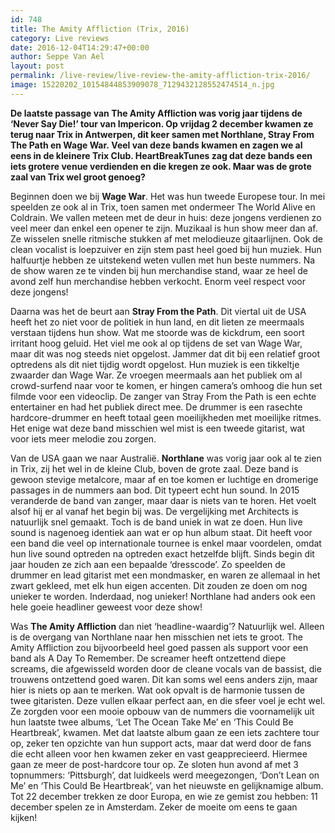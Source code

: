 ```yaml
---
id: 748
title: The Amity Affliction (Trix, 2016)
category: Live reviews
date: 2016-12-04T14:29:47+00:00
author: Seppe Van Ael
layout: post
permalink: /live-review/live-review-the-amity-affliction-trix-2016/
image: 15220202_10154844853909078_7129432128552474514_n.jpg
---
```

**De laatste passage van The Amity Affliction was vorig jaar tijdens de ‘Never Say Die!’ tour van Impericon. Op vrijdag 2 december kwamen ze terug naar Trix in Antwerpen, dit keer samen met Northlane, Stray From The Path en Wage War. Veel van deze bands kwamen en zagen we al eens in de kleinere Trix Club. HeartBreakTunes zag dat deze bands een iets grotere venue verdienden en die kregen ze ook. Maar was de grote zaal van Trix wel groot genoeg?**

Beginnen doen we bij **Wage War**. Het was hun tweede Europese tour. In mei speelden ze ook al in Trix, toen samen met ondermeer The World Alive en Coldrain. We vallen meteen met de deur in huis: deze jongens verdienen zo veel meer dan enkel een opener te zijn. Muzikaal is hun show meer dan af. Ze wisselen snelle ritmische stukken af met melodieuze gitaarlijnen. Ook de clean vocalist is loepzuiver en zijn stem past heel goed bij hun muziek. Hun halfuurtje hebben ze uitstekend weten vullen met hun beste nummers. Na de show waren ze te vinden bij hun merchandise stand, waar ze heel de avond zelf hun merchandise hebben verkocht. Enorm veel respect voor deze jongens!

Daarna was het de beurt aan **Stray From the Path**. Dit viertal uit de USA heeft het zo niet voor de politiek in hun land, en dit lieten ze meermaals verstaan tijdens hun show. Wat me stoorde was de kickdrum, een soort irritant hoog geluid. Het viel me ook al op tijdens de set van Wage War, maar dit was nog steeds niet opgelost. Jammer dat dit bij een relatief groot optredens als dit niet tijdig wordt opgelost. Hun muziek is een tikkeltje zwaarder dan Wage War. Ze vroegen meermaals aan het publiek om al crowd-surfend naar voor te komen, er hingen camera’s omhoog die hun set filmde voor een videoclip. De zanger van Stray From the Path is een echte entertainer en had het publiek direct mee. De drummer is een rasechte hardcore-drummer en heeft totaal geen moeilijkheden met moeilijke ritmes. Het enige wat deze band misschien wel mist is een tweede gitarist, wat voor iets meer melodie zou zorgen.

Van de USA gaan we naar Australië. **Northlane** was vorig jaar ook al te zien in Trix, zij het wel in de kleine Club, boven de grote zaal. Deze band is gewoon stevige metalcore, maar af en toe komen er luchtige en dromerige passages in de nummers aan bod. Dit typeert echt hun sound. In 2015 veranderde de band van zanger, maar daar is niets van te horen. Het voelt alsof hij er al vanaf het begin bij was. De vergelijking met Architects is natuurlijk snel gemaakt. Toch is de band uniek in wat ze doen. Hun live sound is nagenoeg identiek aan wat er op hun album staat. Dit heeft voor een band die veel op internationale tournee is enkel maar voordelen, omdat hun live sound optreden na optreden exact hetzelfde blijft. Sinds begin dit jaar houden ze zich aan een bepaalde ‘dresscode’. Zo speelden de drummer en lead gitarist met een mondmasker, en waren ze allemaal in het zwart gekleed, met elk hun eigen accenten. Dit zouden ze doen om nog unieker te worden. Inderdaad, nog unieker! Northlane had anders ook een hele goeie headliner geweest voor deze show!

Was **The Amity Affliction** dan niet ‘headline-waardig’? Natuurlijk wel. Alleen is de overgang van Northlane naar hen misschien net iets te groot. The Amity Affliction zou bijvoorbeeld heel goed passen als support voor een band als A Day To Remember. De screamer heeft ontzettend diepe screams, die afgewisseld worden door de cleane vocals van de bassist, die trouwens ontzettend goed waren. Dit kan soms wel eens anders zijn, maar hier is niets op aan te merken. Wat ook opvalt is de harmonie tussen de twee gitaristen. Deze vullen elkaar perfect aan, en die sfeer voel je echt wel. Ze zorgden voor een mooie opbouw van de nummers die voornamelijk uit hun laatste twee albums, ‘Let The Ocean Take Me’ en ‘This Could Be Heartbreak’, kwamen. Met dat laatste album gaan ze een iets zachtere tour op, zeker ten opzichte van hun support acts, maar dat werd door de fans die echt alleen voor hen kwamen zeker en vast geapprecieerd. Hiermee gaan ze meer de post-hardcore tour op. Ze sloten hun avond af met 3 topnummers: ‘Pittsburgh’, dat luidkeels werd meegezongen, ‘Don’t Lean on Me’ en ‘This Could Be Heartbreak’, van het nieuwste en gelijknamige album. Tot 22 december trekken ze door Europa, en wie ze gemist zou hebben: 11 december spelen ze in Amsterdam. Zeker de moeite om eens te gaan kijken!